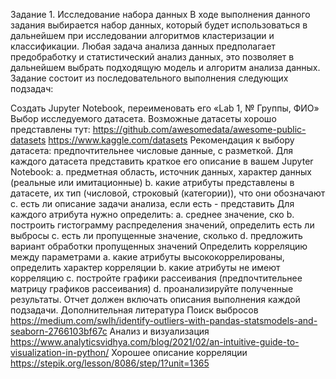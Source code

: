 Задание 1. Исследование набора данных В ходе выполнения данного задания выбирается набор данных, который будет использоваться в дальнейшем при исследовании алгоритмов кластеризации и классификации. Любая задача анализа данных предполагает предобработку и статистический анализ данных, это позволяет в дальнейшем выбрать подходящую модель и алгоритм анализа данных. Задание состоит из последовательного выполнения следующих подзадач:

Создать Jupyter Notebook, переименовать его «Lab 1, № Группы, ФИО»
Выбор исследуемого датасета. Возможные датасеты хорошо представлены тут:
https://github.com/awesomedata/awesome-public-datasets
https://www.kaggle.com/datasets Рекомендация к выбору датасета: предпочтительнее числовые данные, с разметкой.
Для каждого датасета представить краткое его описание в вашем Jupyter Notebook: a. предметная область, источник данных, характер данных (реальные или имитационные) b. какие атрибуты представлены в датасете, их тип (числовой, строковый (категории)), что они обозначают c. есть ли описание задачи анализа, если есть - представить
Для каждого атрибута нужно определить: a. среднее значение, ско b. построить гистограмму распределения значений, определить есть ли выбросы c. есть ли пропущенные значение, сколько d. предложить вариант обработки пропущенных значений
Определить корреляцию между параметрами a. какие атрибуты высококоррелированы, определить характер корреляции b. какие атрибуты не имеют корреляцию c. постройте графики рассеивания (предпочтительнее матрицу графиков рассеивания) d. проанализируйте полученные результаты. Отчет должен включать описания выполнения каждой подзадачи. Дополнительная литература
Поиск выбросов https://medium.com/swlh/identify-outliers-with-pandas-statsmodels-and-seaborn-2766103bf67c
Анализ и визуализация https://www.analyticsvidhya.com/blog/2021/02/an-intuitive-guide-to-visualization-in-python/
Хорошее описание корреляции https://stepik.org/lesson/8086/step/1?unit=1365
